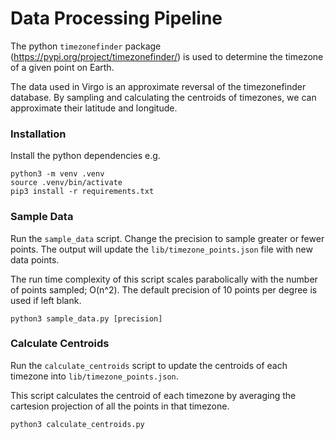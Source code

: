 # Data Processing Pipeline

The python `timezonefinder` package (https://pypi.org/project/timezonefinder/) is used to determine the timezone of a given point on Earth.

The data used in Virgo is an approximate reversal of the timezonefinder database. By sampling and calculating the centroids of timezones, we can approximate their latitude and longitude.

### Installation
Install the python dependencies e.g.

```
python3 -m venv .venv
source .venv/bin/activate
pip3 install -r requirements.txt
```

### Sample Data
Run the `sample_data` script. Change the precision to sample greater or fewer points. The output will update the `lib/timezone_points.json` file with new data points.

The run time complexity of this script scales parabolically with the number of points sampled; O(n^2). The default precision of 10 points per degree is used if left blank.

```
python3 sample_data.py [precision]
```

### Calculate Centroids
Run the `calculate_centroids` script to update the centroids of each timezone into `lib/timezone_points.json`.

This script calculates the centroid of each timezone by averaging the cartesion projection of all the points in that timezone.

```
python3 calculate_centroids.py
```